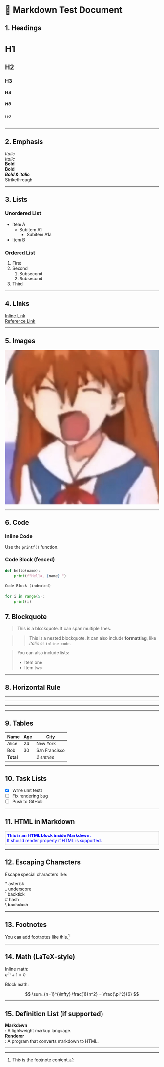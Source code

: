 # 🧪 Markdown Test Document

## 1. Headings

# H1
## H2
### H3
#### H4
##### H5
###### H6

---

## 2. Emphasis

*Italic*  
_Italic_  
**Bold**  
__Bold__  
***Bold & Italic***  
~~Strikethrough~~

---

## 3. Lists

### Unordered List
- Item A
  - Subitem A1
    - Subitem A1a
- Item B

### Ordered List
1. First
2. Second
   1. Subsecond
   2. Subsecond
3. Third

---

## 4. Links

[Inline Link](https://www.example.com)  
[Reference Link][ref]

[ref]: https://www.example.com "Example Site"

---

## 5. Images

![Alt text](content/blog/asset/asuka.jpg "Optional Title")

---

## 6. Code

### Inline Code
Use the `printf()` function.

### Code Block (fenced)
```python
def hello(name):
    print(f"Hello, {name}!")

Code Block (indented)

for i in range(5):
    print(i)
```
## 7. Blockquote

> This is a blockquote.
> It can span multiple lines.

>> This is a nested blockquote.
>> It can also include **formatting**, like *italic* or `inline code`.

> You can also include lists:
> - Item one
> - Item two

---

## 8. Horizontal Rule

---

___

***

---

## 9. Tables

| Name     | Age | City           |
|----------|-----|----------------|
| Alice    | 24  | New York       |
| Bob      | 30  | San Francisco  |
| **Total**|     | *2 entries*    |

---

## 10. Task Lists

- [x] Write unit tests
- [ ] Fix rendering bug
- [ ] Push to GitHub

---

## 11. HTML in Markdown

<div style="color: blue; border: 1px solid #ccc; padding: 5px;">
  <strong>This is an HTML block inside Markdown.</strong><br>
  It should render properly if HTML is supported.
</div>

---

## 12. Escaping Characters

Escape special characters like:

\* asterisk  
\_ underscore  
\` backtick  
\# hash  
\\ backslash

---

## 13. Footnotes

You can add footnotes like this.[^note]

[^note]: This is the footnote content.

---

## 14. Math (LaTeX-style)

Inline math:  
$e^{i\pi} + 1 = 0$

Block math:

$$
\sum_{n=1}^{\infty} \frac{1}{n^2} = \frac{\pi^2}{6}
$$

---

## 15. Definition List (if supported)

**Markdown**  
: A lightweight markup language.  
**Renderer**  
: A program that converts markdown to HTML.

---